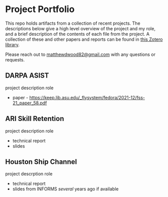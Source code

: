 # Project Portfolio

This repo holds artifacts from a collection of recent projects. The descriptions below give a high level overview of the project and my role, and a brief description of the contents of each file from the project. A collection of these and other papers and reports can be found in [this Zotero library](https://www.zotero.org/groups/2420929/selected_works).

Please reach out to [matthewdwood82@gmail.com](matthewdwood82@gmail.com) with any questions or requests.

## DARPA ASIST
project description
role
* paper - https://keep.lib.asu.edu/_flysystem/fedora/2021-12/fss-21_paper_58.pdf

## ARI Skill Retention
project description
role
* technical report
* slides

## Houston Ship Channel
project descrption
role
* technical report
* slides from INFORMS _several_ years ago if available
